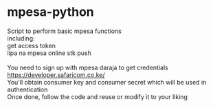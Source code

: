 # mpesa-python
Script to perform basic mpesa functions <br/>
including: <br/>
get access token <br/>
lipa na mpesa online stk push <br/>
<br/>
You need to sign up with mpesa daraja to get credentials <br/>
https://developer.safaricom.co.ke/
<br>
You'll obtain consumer key and consumer secret which will be used in authentication <br/>
Once done, follow the code and reuse or modify it to your liking 
